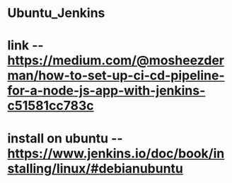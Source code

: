 # Ubuntu_Jenkins

# link -- https://medium.com/@mosheezderman/how-to-set-up-ci-cd-pipeline-for-a-node-js-app-with-jenkins-c51581cc783c

# install on ubuntu -- https://www.jenkins.io/doc/book/installing/linux/#debianubuntu
